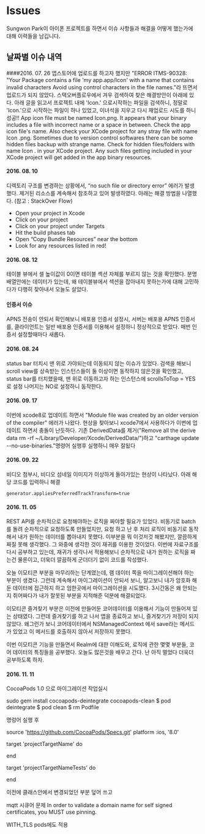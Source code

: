 # Issues
Sungwon Park이 아이폰 프로젝트를 하면서 이슈 사항들과 해결을 어떻게 했는가에 대해 이력들을 남깁니다.

## 날짜별 이슈 내역

####2016. 07. 26
앱스토어에 업로드를 하고자 했지만 "ERROR ITMS-90328: "Your Package contains a file 'my app.app/Icon' with a name that contains invalid characters Avoid using control characters in the file names."라 뜨면서 업로드가 되지 않았다. 스택오버플로우에서 겨우 검색하여 찾은 해결방안이 아래에 있다. 아래 글을 읽고서 프로젝트 내에 'Icon.' 으로시작하는 파일을 검색하니, 정말로 'Icon.'으로 시작하는 파일이 하나 있었고, 이녀석을 지우고 다시 재업로드 시도를 하니 성공!! App icon file must be named Icon.png. It appears that your binary includes a file with incorrect name or a space in between. Check the app icon file's name. Also check your XCode project for any stray file with name Icon .png. Sometimes due to version control softwares there can be some hidden files backup with strange name. Check for hidden files/folders with name Icon . in your XCode project. Any such files getting included in your XCode project will get added in the app binary resources.

#### 2016. 08. 10
디렉토리 구조를 변경하는 상황에서, “no such file or directory error” 에러가 발생했다. 제거된 리소스를 계속해서 참조하고 있어 발생하였다. 아래는 해결 방법을 나열했다. (참고 : StackOver Flow)
   * Open your project in Xcode
   * Click on your project
   * Click on your project under Targets
   * Hit the build phases tab
   * Open “Copy Bundle Resources” near the bottom
   * Look for any resources listed in red!
   

#### 2016. 08. 12
테이블 뷰에서 셀 높이값이 0이면 테이블 섹션 자체를 부르지 않는 것을 확인했다. 분명 배열안에는 데이터가 있는데, 왜 테이블뷰에서 섹션을 잡아내지 못하는가에 대해 고민하다가 다행히 찾아내서 오늘도 살았다.
    
#### 인증서 이슈
APNS 전송이 안되서 확인해보니 배포용 인증서 설정시, 서버는 배포용 APNS 인증서를, 클라이언트는 일반 배포용 인증서를 이용해서 설정하니 정상적으로 받았다. 매번 인증서 설정할때마다 새롭다.

#### 2016. 08. 24
status bar 터치시 맨 위로 가야되는데 이동되지 않는 이슈가 있었다. 검색을 해보니 scroll view를 상속받는 인스턴스들이 둘 이상이면 동작하지 않은것을 확인했고, status bar를 터치했을때, 맨 위로 이동하고자 하는 인스턴스에 scrollsToTop = YES로 설정 나머지는 NO로 설정하니 동작한다.
  
#### 2016. 09. 17
이번에 xcode8로 업데이트 하면서 "Module file was created by an older version of the compiler" 에러가 나왔다. 현상을 찾아보니 xcode7에서 사용하다가 이번에 업데이트 하면서 충돌이 난듯하다. 기존 DerivedData를 제거("Remove all the derive data rm -rf ~/Library/Developer/Xcode/DerivedData/")하고 "carthage update --no-use-binaries."명령어 실행후 실행하니 매우 잘됬다
   
#### 2016. 09. 22
비디오 첨부시, 비디오 섬네일 이미지가 이상하게 돌아가있는 현상이 나타났다. 아래 해당 코드를 입력하니 해결
   <pre><code>generator.appliesPreferredTrackTransform=true</code></pre>
   
#### 2016. 11. 05

REST API를 순차적으로 요청해야하는 로직을 짜야할 필요가 있었다. 비동기로 batch를 돌려 순차적으로 요청하도록 만들었지만, 요청 하고 난 후 처리 로직이 비동기로 동작해서 내가 원하는 데이터를 뽑아내지 못했다. 이부분을 뭐 이것저것 해봤지만, 깔끔하게 짜질 못해 생각했다. 그 와중에 생각한 것이 재귀를 이용한 것이었다. 이번에 자료구조를 다시 공부하고 있는데, 재귀가 생각나서 적용해보니 순차적으로 내가 원하는 로직을 짜는건 물론이고, 더욱더 깔끔하게 군더더기 없이 코드를 작성했다.

오늘 이모티콘 부분을 마무리하는 단계였는데, 램 데이터 쪽을 마이그레이션해야 하는 부분이 생겼다. 그런데 계속해서 마이그레이션이 안되서 보니, 알고보니 내가 암호화 해둔 데이터에 접근하지 하고 엄한곳에서 마이그레이션을 시도했다. 3시간동은 왜 안되는지 쥐어짜다가 내가 잘못된 부분을 지적해준 덕분에 해결되었다.

이모티콘 즐겨찾기 부분은 이전에 만들어둔 코어데이터를 이용해서 기능이 만들어져 있는 상태였다. 그런데 즐겨찾기를 하고 나서 앱을 종료하고 보니, 즐겨찾기가 저장이 되지 않았다. 왜그런가 보니 코어데이터에서 NSManagedContext 에서 save라는 메서드가 있었고 이 메서드를 호출하지 않아서 저장하지 못했다. 

이번 이모티콘 기능을 만들면서 Realm에 대한 이해도와, 로직에 관한 몇몇 부분들, 코어 데이터의 특징들을 공부했다. 오늘도 많은것을 배우고 간다. 난 아직 멀었다 더욱더 공부하도록 하자.   


#### 2016. 11. 11
CocoaPods 1.0 으로 마이그레이션 작업실시 

 sudo gem install cocoapods-deintegrate cocoapods-clean
$ pod deintegrate
$ pod clean
$ rm Podfile

명렁어 실행 후

source 'https://github.com/CocoaPods/Specs.git'
platform :ios, '8.0'

target 'projectTargetName' do

end

target 'projectTargetNameTests' do

end

이전에 클래스안에서 변경되었던 부분 덮어 쓰고

mqtt 시큐어 문제
In order to validate a domain name for self signed certificates, you MUST use pinning.

WITH_TLS pods에도 적용
